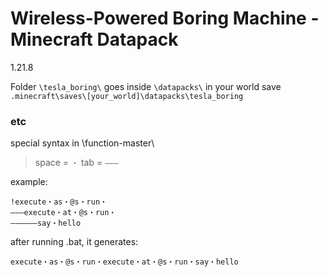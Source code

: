 # Wireless-Powered Boring Machine - Minecraft Datapack
1.21.8

Folder `\tesla_boring\` goes inside `\datapacks\` in your world save
```.minecraft\saves\[your_world]\datapacks\tesla_boring```

### etc
special syntax in \function-master\
> space = `・`
> tab = `———`

example:
```
!execute・as・@s・run・
———execute・at・@s・run・
——————say・hello
```
after running .bat, it generates:
```
execute・as・@s・run・execute・at・@s・run・say・hello
```
```
